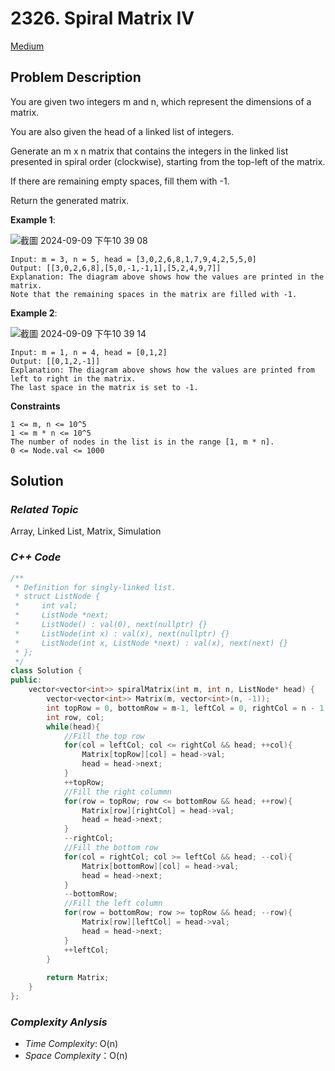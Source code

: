 # 2326. Spiral Matrix IV
[Medium](https://leetcode.com/problems/spiral-matrix-iv/description/)

## Problem Description

You are given two integers m and n, which represent the dimensions of a matrix.

You are also given the head of a linked list of integers.

Generate an m x n matrix that contains the integers in the linked list presented in spiral order (clockwise), starting from the top-left of the matrix.

If there are remaining empty spaces, fill them with -1.

Return the generated matrix.


**Example 1**:

![截圖 2024-09-09 下午10 39 08](https://github.com/user-attachments/assets/4a17c3f0-baf8-4add-881d-fe5d08c66ee1)

```
Input: m = 3, n = 5, head = [3,0,2,6,8,1,7,9,4,2,5,5,0]
Output: [[3,0,2,6,8],[5,0,-1,-1,1],[5,2,4,9,7]]
Explanation: The diagram above shows how the values are printed in the matrix.
Note that the remaining spaces in the matrix are filled with -1.
```
**Example 2**:

![截圖 2024-09-09 下午10 39 14](https://github.com/user-attachments/assets/de2cd6e8-0a52-465f-8bfb-4c6f957b56e7)

```
Input: m = 1, n = 4, head = [0,1,2]
Output: [[0,1,2,-1]]
Explanation: The diagram above shows how the values are printed from left to right in the matrix.
The last space in the matrix is set to -1.
```

**Constraints**
```
1 <= m, n <= 10^5
1 <= m * n <= 10^5
The number of nodes in the list is in the range [1, m * n].
0 <= Node.val <= 1000
```

## Solution

### _Related Topic_
   Array, Linked List, Matrix, Simulation

### _C++ Code_
```cpp
/**
 * Definition for singly-linked list.
 * struct ListNode {
 *     int val;
 *     ListNode *next;
 *     ListNode() : val(0), next(nullptr) {}
 *     ListNode(int x) : val(x), next(nullptr) {}
 *     ListNode(int x, ListNode *next) : val(x), next(next) {}
 * };
 */
class Solution {
public:
    vector<vector<int>> spiralMatrix(int m, int n, ListNode* head) {
        vector<vector<int>> Matrix(m, vector<int>(n, -1));
        int topRow = 0, bottomRow = m-1, leftCol = 0, rightCol = n - 1;
        int row, col;
        while(head){
            //Fill the top row
            for(col = leftCol; col <= rightCol && head; ++col){
                Matrix[topRow][col] = head->val;
                head = head->next;
            }
            ++topRow;
            //Fill the right colummn
            for(row = topRow; row <= bottomRow && head; ++row){
                Matrix[row][rightCol] = head->val;
                head = head->next;
            }
            --rightCol;
            //Fill the bottom row
            for(col = rightCol; col >= leftCol && head; --col){
                Matrix[bottomRow][col] = head->val;
                head = head->next;
            }
            --bottomRow;
            //Fill the left column
            for(row = bottomRow; row >= topRow && head; --row){
                Matrix[row][leftCol] = head->val;
                head = head->next;
            }
            ++leftCol;
        }
   
        return Matrix;
    }
};
```

### _Complexity Anlysis_
- _Time Complexity_: O(n)
- _Space Complexity_：O(n)
